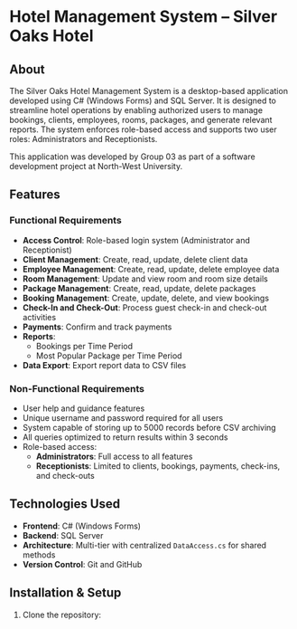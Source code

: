 # Hotel Management System – Silver Oaks Hotel

## About

The Silver Oaks Hotel Management System is a desktop-based application developed using C# (Windows Forms) and SQL Server. It is designed to streamline hotel operations by enabling authorized users to manage bookings, clients, employees, rooms, packages, and generate relevant reports. The system enforces role-based access and supports two user roles: Administrators and Receptionists.

This application was developed by Group 03 as part of a software development project at North-West University.

## Features

### Functional Requirements

- **Access Control**: Role-based login system (Administrator and Receptionist)
- **Client Management**: Create, read, update, delete client data
- **Employee Management**: Create, read, update, delete employee data
- **Room Management**: Update and view room and room size details
- **Package Management**: Create, read, update, delete packages
- **Booking Management**: Create, update, delete, and view bookings
- **Check-In and Check-Out**: Process guest check-in and check-out activities
- **Payments**: Confirm and track payments
- **Reports**:
  - Bookings per Time Period
  - Most Popular Package per Time Period
- **Data Export**: Export report data to CSV files

### Non-Functional Requirements

- User help and guidance features
- Unique username and password required for all users
- System capable of storing up to 5000 records before CSV archiving
- All queries optimized to return results within 3 seconds
- Role-based access:
  - **Administrators**: Full access to all features
  - **Receptionists**: Limited to clients, bookings, payments, check-ins, and check-outs

## Technologies Used

- **Frontend**: C# (Windows Forms)
- **Backend**: SQL Server
- **Architecture**: Multi-tier with centralized `DataAccess.cs` for shared methods
- **Version Control**: Git and GitHub

## Installation & Setup

1. Clone the repository:
